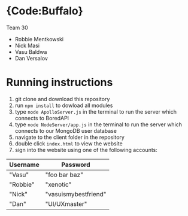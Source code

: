 # {Code:Buffalo}

Team 30

* Robbie Mentkowski
* Nick Masi
* Vasu Baldwa
* Dan Versalov

# Running instructions

1. git clone and download this repository
2. run `npm install` to dowload all modules
3. type `node ApolloServer.js` in the terminal to run the server which connects to BoredAPI
4. type `node NodeServer/app.js` in the terminal to run the server which connects to our MongoDB user database
4. navigate to the client folder in the repository
5. double click `index.html` to view the website
6. sign into the website using one of the following accounts:

| Username | Password             |
|----------|----------------------|
| "Vasu"   | "foo bar baz"        |
| "Robbie" | "xenotic"            |
| "Nick"   | "vasuismybestfriend" |
| "Dan"    | "UI/UXmaster"        |
